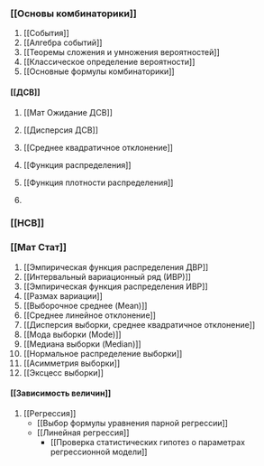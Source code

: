 
### [[Основы комбинаторики]]
1. [[События]]
2. [[Алгебра событий]]
3. [[Теоремы сложения и умножения вероятностей]]
4. [[Классическое определение вероятности]]
5. [[Основные формулы комбинаторики]]


#### [[ДСВ]]

1. [[Мат Ожидание ДСВ]]

2. [[Дисперсия ДСВ]]

3. [[Среднее квадратичное отклонение]]
4. [[Функция распределения]]
5. [[Функция плотности распределения]]
6. 

### [[НСВ]]


### [[Мат Стат]]

1. [[Эмпирическая функция распределения ДВР]]
2. [[Интервальный вариационный ряд (ИВР)]]
3. [[Эмпирическая функция распределения ИВР]]
4. [[Размах вариации]]
5.  [[Выборочное среднее (Mean)]]
6. [[Среднее линейное отклонение]]
7. [[Дисперсия выборки, среднее квадратичное отклонение]]
8. [[Мода выборки (Mode)]]
9. [[Медиана выборки (Median)]]
10. [[Нормальное распределение выборки]]
11. [[Асимметрия выборки]]
12. [[Эксцесс выборки]]
#### [[Зависимость величин]]
1.  [[Регрессия]]
	- [[Выбор формулы уравнения парной регрессии]]
	- [[Линейная регрессия]]
		- [[Проверка статистических гипотез о параметрах регрессионной модели]]